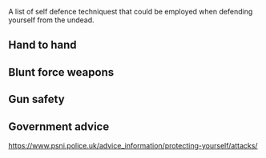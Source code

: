 A list of self defence techniquest that could be employed when defending yourself from the undead.

## Hand to hand


## Blunt force weapons


## Gun safety


## Government advice
https://www.psni.police.uk/advice_information/protecting-yourself/attacks/
